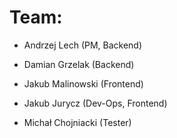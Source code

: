 # Team:

* Andrzej Lech (PM, Backend)

* Damian Grzelak (Backend)

* Jakub Malinowski (Frontend)

* Jakub Jurycz (Dev-Ops, Frontend)

* Michał Chojniacki (Tester)
